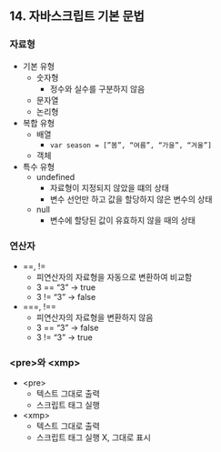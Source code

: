 ## 14. 자바스크립트 기본 문법

### 자료형

- 기본 유형
    - 숫자형
        - 정수와 실수를 구분하지 않음
    - 문자열
    - 논리형
- 복합 유형
    - 배열
        - `var season = [”봄”, “여름”, “가을”, “겨울”]`
    - 객체
- 특수 유형
    - undefined
        - 자료형이 지정되지 않았을 떄의 상태
        - 변수 선언만 하고 값을 할당하지 않은 변수의 상태
    - null
        - 변수에 할당된 값이 유효하지 않을 때의 상태

### 연산자

- ==, !=
    - 피연산자의 자료형을 자동으로 변환하여 비교함
    - 3 == “3” → true
    - 3 != “3” → false
- ===, !==
    - 피연산자의 자료형을 변환하지 않음
    - 3 == “3” → false
    - 3 != “3” → true

### &lt;pre>와 &lt;xmp>

- &lt;pre>
    - 텍스트 그대로 출력
    - 스크립트 태그 실행
- &lt;xmp>
    - 텍스트 그대로 출력
    - 스크립트 태그 실행 X, 그대로 표시